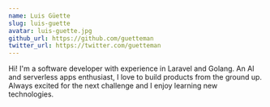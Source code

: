 ```yaml
---
name: Luis Güette
slug: luis-guette
avatar: luis-guette.jpg
github_url: https://github.com/guetteman
twitter_url: https://twitter.com/guetteman
---
```


Hi! I'm a software developer with experience in Laravel and Golang. An AI and serverless apps enthusiast, I love to build products from the ground up. Always excited for the next challenge and I enjoy learning new technologies.
